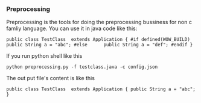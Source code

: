 ### Preprocessing
Preprocessing is the tools for doing the preprocessing bussiness for non c famliy language.
You can use it in java code like this:

`
public class TestClass  extends Application
{
#if defined(WOW_BUILD)
     public String a = "abc";
#else     
     public String a = "def";
#endif
}
`

If you run python shell like this

`
python preprocessing.py -f testclass.java -c config.json
`

The out put file's content is like this

`
public class TestClass  extends Application
{
     public String a = "abc";
}
`
